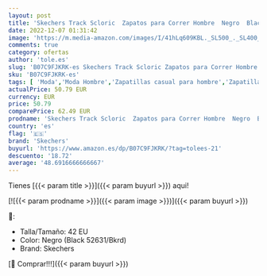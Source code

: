 ```yaml
---
layout: post
title: 'Skechers Track Scloric  Zapatos para Correr Hombre  Negro  Black/White   42 EU'
date: 2022-12-07 01:31:42
image: 'https://m.media-amazon.com/images/I/41hLq609KBL._SL500_._SL400_.jpg'
comments: true
category: ofertas
author: 'tole.es'
slug: 'B07C9FJKRK-es Skechers Track Scloric Zapatos para Correr Hombre Negro...'
sku: 'B07C9FJKRK-es'
tags: [ 'Moda','Moda Hombre','Zapatillas casual para hombre','Zapatillas y calzado deportivo para hombre','Zapatos para hombre','skechers','zapatos','🇪🇸', ]
actualPrice: 50.79 EUR
currency: EUR
price: 50.79
comparePrice: 62.49 EUR
prodname: 'Skechers Track Scloric  Zapatos para Correr Hombre  Negro  Black/White   42 EU'
country: 'es'
flag: '🇪🇸'
brand: 'Skechers'
buyurl: 'https://www.amazon.es/dp/B07C9FJKRK/?tag=tolees-21'
descuento: '18.72'
average: '48.6916666666667'
---
```


Tienes [{{< param title >}}]({{< param buyurl >}}) aqui!

[![{{< param prodname >}}]({{< param image >}})]({{< param buyurl >}})

🔎:

- Talla/Tamaño: 42 EU
- Color: Negro (Black 52631/Bkrd)
- Brand: Skechers

[🛒 Comprar!!!]({{< param buyurl >}})
